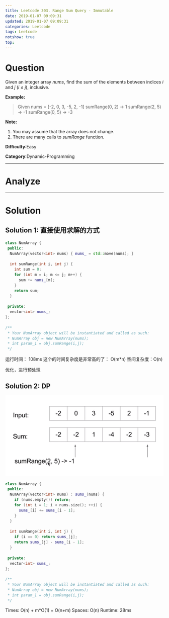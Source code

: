 ```yaml
---
title: Leetcode 303. Range Sum Query - Immutable
date: 2019-01-07 09:09:31
updated: 2019-01-07 09:09:31
categories: Leetcode
tags: Leetcode
notshow: true
top:
---
```


# Question

Given an integer array  _nums_, find the sum of the elements between indices  _i_  and  _j_  (_i_  ≤  _j_), inclusive.

**Example:**  

> Given nums = [-2, 0, 3, -5, 2, -1]
> sumRange(0, 2) -> 1
> sumRange(2, 5) -> -1
> sumRange(0, 5) -> -3

**Note:**  

1. You may assume that the array does not change.
2. There are many calls to  _sumRange_  function.

**Difficulty**:Easy

**Category**:Dynamic-Programming

<!-- more -->

------------

# Analyze

------------

# Solution

## Solution 1: 直接使用求解的方式

```cpp
class NumArray {
 public:
  NumArray(vector<int> nums) { nums_ = std::move(nums); }

  int sumRange(int i, int j) {
    int sum = 0;
    for (int m = i; m <= j; m++) {
      sum += nums_[m];
    }
    return sum;
  }

 private:
  vector<int> nums_;
};

/**
 * Your NumArray object will be instantiated and called as such:
 * NumArray obj = new NumArray(nums);
 * int param_1 = obj.sumRange(i,j);
 */
```

运行时间： 108ms
这个的时间复杂度是非常高的了： O(m*n) 
空间复杂度：O(n)

优化，进行预处理

## Solution 2: DP

![](/images/in-post/2019-01-07-Leetcode-303-Range-Sum-Query-Immutable/2019-01-07-17-39-42.png)

```cpp
class NumArray {
 public:
  NumArray(vector<int> nums) : sums_(nums) {
    if (nums.empty()) return;
    for (int i = 1; i < nums.size(); ++i) {
      sums_[i] += sums_[i - 1];
    }
  }

  int sumRange(int i, int j) {
    if (i == 0) return sums_[j];
    return sums_[j] - sums_[i - 1];
  }

 private:
  vector<int> sums_;
};

/**
 * Your NumArray object will be instantiated and called as such:
 * NumArray obj = new NumArray(nums);
 * int param_1 = obj.sumRange(i,j);
 */
```

Times: O(n) + m*O(1) = O(n+m)
Spaces: O(n)
Runtime: 28ms
